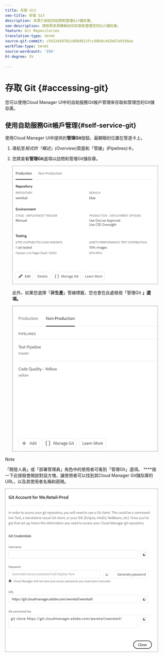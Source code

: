 ```yaml
---
title: 存取 Git
seo-title: 存取 Git
description: 本頁介紹如何訪問和管理Git儲存庫。
seo-description: 請依照本頁瞭解如何存取和管理您的Git儲存庫。
feature: Git Repositories
translation-type: tm+mt
source-git-commit: c5d32d49782c899d013fcc60b9c4d2b67e9350ae
workflow-type: tm+mt
source-wordcount: '154'
ht-degree: 3%

---
```



# 存取 Git {#accessing-git}

您可以使用Cloud Manager UI中的自助服務Git帳戶管理來存取和管理您的Git儲存庫。

## 使用自助服務Git帳戶管理{#self-service-git}

使用Cloud Manager UI中提供的&#x200B;**管理Git**&#x200B;按鈕，最顯眼的位置在管道卡上。

1. 導航至&#x200B;*程式的「概述」(Overview)*&#x200B;頁面和「管線」(Pipelines)卡。

1. 您將查看&#x200B;**管理Git**&#x200B;選項以訪問和管理Git儲存庫。

   ![](assets/manage-git1.png)

   此外，如果您選擇「**非生產**」管線標籤，您也會在此處檢視「管理Git **」選項。**

   ![](assets/manage-git-new2.png)

>[!NOTE]
>
>「開發人員」或「部署管理員」角色中的使用者可看到「管理Git」選項。 ****&#x200B;按一下此按鈕會開啟對話方塊，讓使用者可以找到其Cloud Manager Git儲存庫的URL，以及其使用者名稱和密碼。

![](assets/manage-git3.png)



